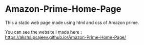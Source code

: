 # Amazon-Prime-Home-Page

This a static web page made using html and css of Amazon prime.

You can see the website I made here : https://akshaipsajeev.github.io/Amazon-Prime-Home-Page/

